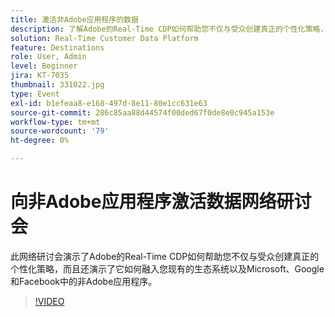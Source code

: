 ```yaml
---
title: 激活非Adobe应用程序的数据
description: 了解Adobe的Real-Time CDP如何帮助您不仅与受众创建真正的个性化策略，而且还了解它如何融入您现有的生态系统以及Microsoft、Google和Facebook中的非Adobe应用程序。
solution: Real-Time Customer Data Platform
feature: Destinations
role: User, Admin
level: Beginner
jira: KT-7035
thumbnail: 331022.jpg
type: Event
exl-id: b1efeaa8-e168-497d-8e11-80e1cc631e63
source-git-commit: 286c85aa88d44574f00ded67f0de8e0c945a153e
workflow-type: tm+mt
source-wordcount: '79'
ht-degree: 0%

---
```


# 向非Adobe应用程序激活数据网络研讨会

此网络研讨会演示了Adobe的Real-Time CDP如何帮助您不仅与受众创建真正的个性化策略，而且还演示了它如何融入您现有的生态系统以及Microsoft、Google和Facebook中的非Adobe应用程序。

>[!VIDEO](https://video.tv.adobe.com/v/331022/?learn=on&enablevpops)


